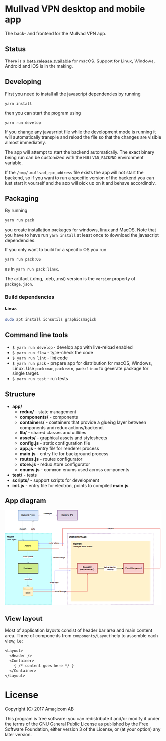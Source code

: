 # Mullvad VPN desktop and mobile app

The back- and frontend for the Mullvad VPN app.

## Status

There is a [beta release available](https://mullvad.net/en/guides/beta-app/) for macOS.
Support for Linux, Windows, Android and iOS is in the making.


## Developing

First you need to install all the javascript dependencies by running
```bash
yarn install
```
then you can start the program using
```bash
yarn run develop
```

If you change any javascript file while the development mode is running it will automatically
transpile and reload the file so that the changes are visible almost immediately.

The app will attempt to start the backend automatically. The exact binary being run can be
customized with the `MULLVAD_BACKEND` environment variable.

If the `/tmp/.mullvad_rpc_address` file exists the app will not start the backend, so if you want
to run a specific version of the backend you can just start it yourself and the app will pick up on
it and behave accordingly.


## Packaging

By running
```bash
yarn run pack
```
you create installation packages for windows, linux and MacOS. Note that you have to have run
`yarn install` at least once to download the javascript dependencies.

If you only want to build for a specific OS you run
```bash
yarn run pack:OS
```
as in `yarn run pack:linux`.

The artifact (.dmg, .deb, .msi) version is the `version` property of `package.json`.

### Build dependencies

#### Linux

```bash
sudo apt install icnsutils graphicsmagick
```


## Command line tools

- `$ yarn run develop` - develop app with live-reload enabled
- `$ yarn run flow` - type-check the code
- `$ yarn run lint` - lint code
- `$ yarn run pack` - prepare app for distribution for macOS, Windows, Linux. Use `pack:mac`,
   `pack:win`, `pack:linux` to generate package for single target.
- `$ yarn run test` - run tests

## Structure

- **app/**
  - **redux/** - state management
  - **components/** - components
  - **containers/** - containers that provide a glueing layer between components and redux
    actions/backend.
  - **lib/** - shared classes and utilities
  - **assets/** - graphical assets and stylesheets
  - **config.js** - static configuration file
  - **app.js** - entry file for renderer process
  - **main.js** - entry file for background process
  - **routes.js** - routes configurator
  - **store.js** - redux store configurator
  - **enums.js** - common enums used across components
- **test/** - tests
- **scripts/** - support scripts for development
- **init.js** - entry file for electron, points to compiled **main.js**

## App diagram

![App diagram](README%20images/app-diagram.png)

## View layout

Most of application layouts consist of header bar area and main content area. Three of components
from `components/Layout` help to assemble each view, i.e:

```
<Layout>
  <Header />
  <Container>
    { /* content goes here */ }
  </Container>
</Layout>
```


# License

Copyright (C) 2017  Amagicom AB

This program is free software: you can redistribute it and/or modify it under the terms of the
GNU General Public License as published by the Free Software Foundation, either version 3 of
the License, or (at your option) any later version.
